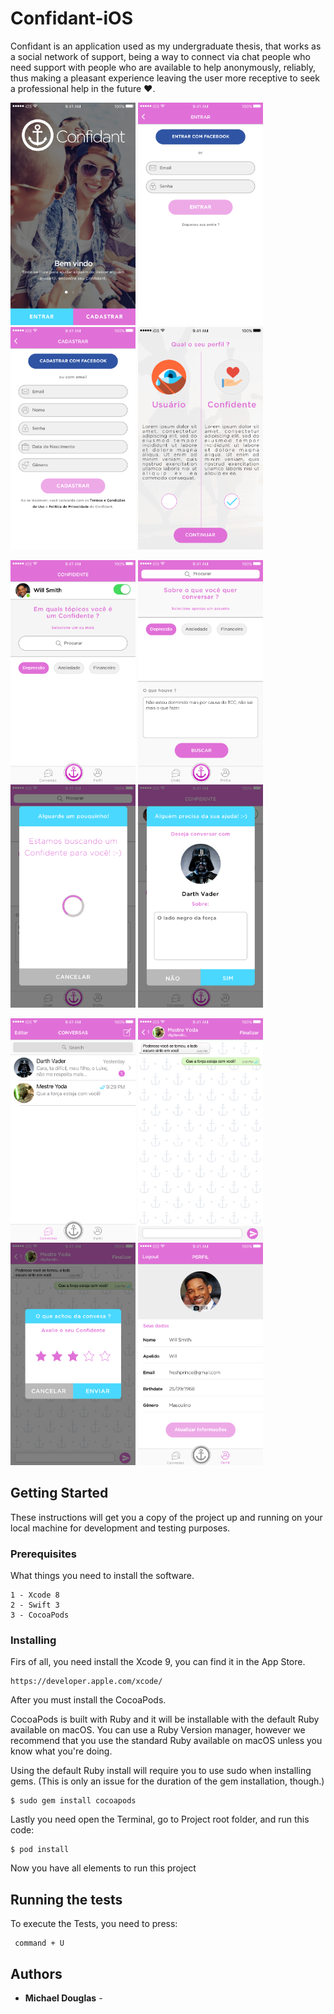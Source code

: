 # Confidant-iOS

Confidant is an application used as my undergraduate thesis, that works as a social network of support, being a way to connect via chat people who need support with people who are available to help anonymously, reliably, thus making a pleasant experience leaving the user more receptive to seek a professional help in the future ❤️.

<img src="ConfidantScreenShots/Welcome%20Screen.png" width="200"> <img src="ConfidantScreenShots/Log%20In%20Screen.png" width="200"> <img src="ConfidantScreenShots/Sign%20Up%20Screen.png" width="200"> <img src="ConfidantScreenShots/Qual%20o%20seu%20Perfil.png" width="200"> 

<img src="ConfidantScreenShots/Confidente%20Screen.png" width="200"> <img src="ConfidantScreenShots/Procurar%20Confidant%20Screen.png" width="200"> <img src="ConfidantScreenShots/Procurando%20Confidant%20Screen.png" width="200"> <img src="ConfidantScreenShots/Alguem%20precisa%20de%20sua%20ajuda%20Screen.png" width="200"> 

<img src="ConfidantScreenShots/Conversas%20Screen.png" width="200"> <img src="ConfidantScreenShots/Conversa%20Screen.png" width="200"> <img src="ConfidantScreenShots/Avaliar%20Conversa.png" width="200"> <img src="ConfidantScreenShots/Perfil%20Screen.png" width="200">

## Getting Started

These instructions will get you a copy of the project up and running on your local machine for development and testing purposes.

### Prerequisites

What things you need to install the software.

```
1 - Xcode 8
2 - Swift 3
3 - CocoaPods
```

### Installing

Firs of all, you need install the Xcode 9, you can find it in the App Store.

```
https://developer.apple.com/xcode/
```

After you must install the CocoaPods.

CocoaPods is built with Ruby and it will be installable with the default Ruby available on macOS. You can use a Ruby Version manager, however we recommend that you use the standard Ruby available on macOS unless you know what you're doing.

Using the default Ruby install will require you to use sudo when installing gems. (This is only an issue for the duration of the gem installation, though.)

```
$ sudo gem install cocoapods
```

Lastly you need open the Terminal, go to Project root folder, and run this code:

```
$ pod install
```

Now you have all elements to run this project

## Running the tests

To execute the Tests, you need to press:

```
 command + U
```

## Authors

* **Michael Douglas** -
